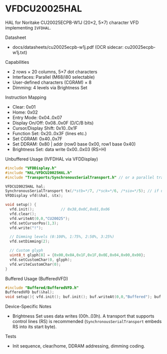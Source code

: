 # VFDCU20025HAL

HAL for Noritake CU20025ECPB-W1J (20×2, 5×7) character VFD implementing `IVFDHAL`.

Datasheet
- docs/datasheets/cu20025ecpb-w1j.pdf (OCR sidecar: cu20025ecpb-w1j.txt)

Capabilities
- 2 rows × 20 columns, 5×7 dot characters
- Interfaces: Parallel (M68/i80 selectable)
- User-defined characters (CGRAM) × 8
- Dimming: 4 levels via Brightness Set

Instruction Mapping
- Clear: 0x01
- Home: 0x02
- Entry Mode: 0x04..0x07
- Display On/Off: 0x08..0x0F (D/C/B bits)
- Cursor/Display Shift: 0x10..0x1F
- Function Set: 0x20..0x3F (lines etc.)
- Set CGRAM: 0x40..0x7F
- Set DDRAM: 0x80 | addr (row0 base 0x00, row1 base 0x40)
- Brightness Set: data write 0x00..0x03 (RS=H)

Unbuffered Usage (IVFDHAL via VFDDisplay)
```cpp
#include "VFDDisplay.h"
#include "HAL/VFDCU20025HAL.h"
#include "Transports/SynchronousSerialTransport.h" // or a parallel transport

VFDCU20025HAL hal;
SynchronousSerialTransport tx(/*stb=*/7, /*sck=*/6, /*sio=*/5); // if using 3-wire bridge
VFDDisplay vfd(&hal, &tx);

void setup() {
  vfd.init();            // 0x38,0x0C,0x01,0x06
  vfd.clear();
  vfd.writeAt(0,0,"CU20025");
  vfd.setCursorPos(1,3);
  vfd.write("!");

  // Dimming levels (0:100%, 1:75%, 2:50%, 3:25%)
  vfd.setDimming(2);

  // Custom glyph
  uint8_t glyph[8] = {0x00,0x0A,0x1F,0x1F,0x0E,0x04,0x00,0x00};
  vfd.setCustomChar(0, glyph);
  vfd.writeCustomChar(0);
}
```

Buffered Usage (BufferedVFD)
```cpp
#include "Buffered/BufferedVFD.h"
BufferedVFD buf(&hal);
void setup(){ vfd.init(); buf.init(); buf.writeAt(0,0,"Buffered"); buf.flush(); }
```

Device-Specific Notes
- Brightness Set uses data writes (00h..03h). A transport that supports control lines (RS) is recommended (`SynchronousSerialTransport` embeds RS into its start byte).

Tests
- Init sequence, clear/home, DDRAM addressing, dimming coding.

